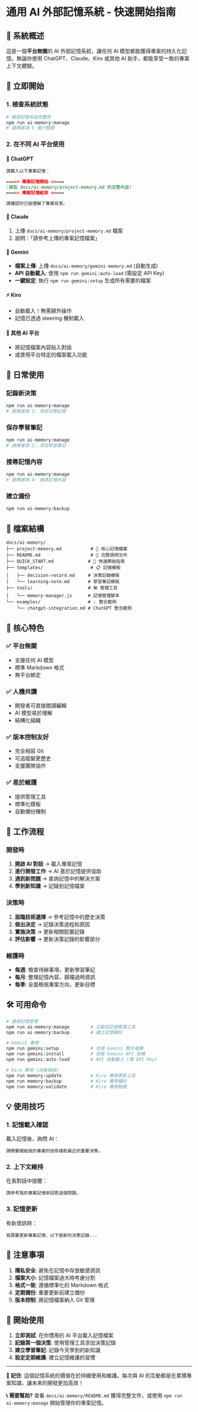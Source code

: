 # 通用 AI 外部記憶系統 - 快速開始指南

## 🎯 系統概述

這是一個**平台無關**的 AI 外部記憶系統，讓任何 AI 模型都能獲得專案的持久化記憶。無論你使用 ChatGPT、Claude、Kiro 或其他 AI 助手，都能享受一致的專案上下文體驗。

## 🚀 立即開始

### 1. 檢查系統狀態
```bash
# 驗證記憶系統完整性
npm run ai-memory:manage
# 選擇選項 5 進行驗證
```

### 2. 在不同 AI 平台使用

#### 🤖 ChatGPT
```markdown
請載入以下專案記憶：

===== 專案記憶開始 =====
[複製 docs/ai-memory/project-memory.md 的完整內容]
===== 專案記憶結束 =====

請確認你已經理解了專案背景。
```

#### 🧠 Claude
1. 上傳 `docs/ai-memory/project-memory.md` 檔案
2. 說明：「請參考上傳的專案記憶檔案」

#### 🤖 Gemini
- **檔案上傳**: 上傳 `docs/ai-memory/gemini-memory.md` (自動生成)
- **API 自動載入**: 使用 `npm run gemini:auto-load` (需設定 API Key)
- **一鍵設定**: 執行 `npm run gemini:setup` 生成所有需要的檔案

#### ⚡ Kiro
- 自動載入！無需額外操作
- 記憶已透過 steering 機制載入

#### 🔧 其他 AI 平台
- 將記憶檔案內容貼入對話
- 或使用平台特定的檔案載入功能

## 📝 日常使用

### 記錄新決策
```bash
npm run ai-memory:manage
# 選擇選項 1: 添加決策記錄
```

### 保存學習筆記
```bash
npm run ai-memory:manage
# 選擇選項 2: 添加學習筆記
```

### 搜尋記憶內容
```bash
npm run ai-memory:manage
# 選擇選項 4: 搜尋記憶內容
```

### 建立備份
```bash
npm run ai-memory:backup
```

## 📁 檔案結構

```
docs/ai-memory/
├── project-memory.md           # 🧠 核心記憶檔案
├── README.md                   # 📖 完整說明文件
├── QUICK_START.md             # 🚀 快速開始指南
├── templates/                  # 📋 記憶模板
│   ├── decision-record.md     # 決策記錄模板
│   └── learning-note.md       # 學習筆記模板
├── tools/                     # 🛠️ 管理工具
│   └── memory-manager.js      # 記憶管理腳本
└── examples/                  # 💡 整合範例
    └── chatgpt-integration.md # ChatGPT 整合範例
```

## 🎨 核心特色

### ✅ 平台無關
- 支援任何 AI 模型
- 標準 Markdown 格式
- 無平台綁定

### ✅ 人機共讀
- 開發者可直接閱讀編輯
- AI 模型易於理解
- 結構化組織

### ✅ 版本控制友好
- 完全相容 Git
- 可追蹤變更歷史
- 支援團隊協作

### ✅ 易於維護
- 提供管理工具
- 標準化模板
- 自動備份機制

## 🔄 工作流程

### 開發時
1. **開啟 AI 對話** → 載入專案記憶
2. **進行開發工作** → AI 基於記憶提供協助
3. **遇到新問題** → 查詢記憶中的解決方案
4. **學到新知識** → 記錄到記憶檔案

### 決策時
1. **面臨技術選擇** → 參考記憶中的歷史決策
2. **做出決定** → 記錄決策過程和原因
3. **實施決策** → 更新相關配置記錄
4. **評估影響** → 更新決策記錄的影響部分

### 維護時
- **每週**: 檢查待辦事項，更新學習筆記
- **每月**: 整理記憶內容，歸檔過時資訊
- **每季**: 全面檢視專案方向，更新目標

## 🛠️ 可用命令

```bash
# 通用記憶管理
npm run ai-memory:manage        # 互動式記憶管理工具
npm run ai-memory:backup        # 建立記憶備份

# Gemini 專用
npm run gemini:setup            # 生成 Gemini 整合檔案
npm run gemini:install          # 安裝 Gemini API 依賴
npm run gemini:auto-load        # API 自動載入 (需 API Key)

# Kiro 專用 (向後相容)
npm run memory:update           # Kiro 專用更新工具
npm run memory:backup           # Kiro 專用備份
npm run memory:validate         # Kiro 專用驗證
```

## 💡 使用技巧

### 1. 記憶載入確認
載入記憶後，詢問 AI：
```
請簡要總結我的專案的技術棧和最近的重要決策。
```

### 2. 上下文維持
在長對話中提醒：
```
請參考我的專案記憶來回答這個問題。
```

### 3. 記憶更新
有新資訊時：
```
我需要更新專案記憶，以下是新的決策記錄...
```

## 🚨 注意事項

1. **隱私安全**: 避免在記憶中存放敏感資訊
2. **檔案大小**: 記憶檔案過大時考慮分割
3. **格式一致**: 遵循標準化的 Markdown 格式
4. **定期備份**: 重要更新前建立備份
5. **版本控制**: 將記憶檔案納入 Git 管理

## 🎉 開始使用

1. **立即測試**: 在你慣用的 AI 平台載入記憶檔案
2. **記錄第一個決策**: 使用管理工具添加決策記錄
3. **建立學習筆記**: 記錄今天學到的新知識
4. **設定定期維護**: 建立記憶維護的習慣

---

**🧠 記住**: 這個記憶系統的價值在於持續使用和維護。每次與 AI 的互動都是在累積專案知識，讓未來的開發更加高效！

**📞 需要幫助?** 查看 `docs/ai-memory/README.md` 獲得完整文件，或使用 `npm run ai-memory:manage` 開始管理你的專案記憶。